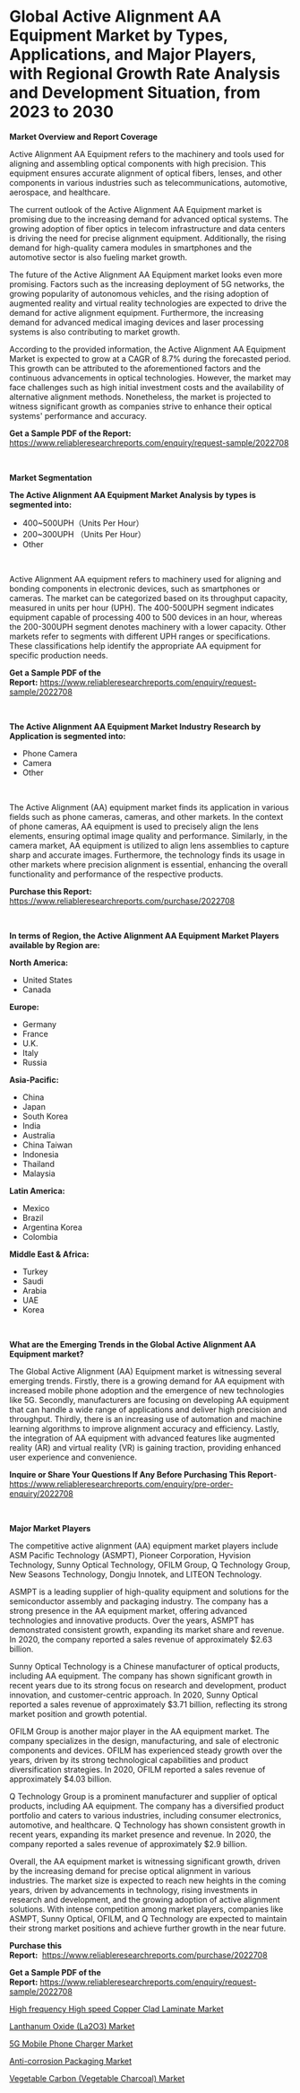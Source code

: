 <p><h1>Global Active Alignment AA Equipment Market by Types, Applications, and Major Players, with Regional Growth Rate Analysis and Development Situation, from 2023 to 2030</h1></p><p><strong>Market Overview and Report Coverage</strong></p>
<p><p>Active Alignment AA Equipment refers to the machinery and tools used for aligning and assembling optical components with high precision. This equipment ensures accurate alignment of optical fibers, lenses, and other components in various industries such as telecommunications, automotive, aerospace, and healthcare.</p><p>The current outlook of the Active Alignment AA Equipment market is promising due to the increasing demand for advanced optical systems. The growing adoption of fiber optics in telecom infrastructure and data centers is driving the need for precise alignment equipment. Additionally, the rising demand for high-quality camera modules in smartphones and the automotive sector is also fueling market growth.</p><p>The future of the Active Alignment AA Equipment market looks even more promising. Factors such as the increasing deployment of 5G networks, the growing popularity of autonomous vehicles, and the rising adoption of augmented reality and virtual reality technologies are expected to drive the demand for active alignment equipment. Furthermore, the increasing demand for advanced medical imaging devices and laser processing systems is also contributing to market growth.</p><p>According to the provided information, the Active Alignment AA Equipment Market is expected to grow at a CAGR of 8.7% during the forecasted period. This growth can be attributed to the aforementioned factors and the continuous advancements in optical technologies. However, the market may face challenges such as high initial investment costs and the availability of alternative alignment methods. Nonetheless, the market is projected to witness significant growth as companies strive to enhance their optical systems' performance and accuracy.</p></p>
<p><strong>Get a Sample PDF of the Report:</strong> <a href="https://www.reliableresearchreports.com/enquiry/request-sample/2022708">https://www.reliableresearchreports.com/enquiry/request-sample/2022708</a></p>
<p>&nbsp;</p>
<p><strong>Market Segmentation</strong></p>
<p><strong>The Active Alignment AA Equipment Market Analysis by types is segmented into:</strong></p>
<p><ul><li>400~500UPH（Units Per Hour）</li><li>200~300UPH （Units Per Hour）</li><li>Other</li></ul></p>
<p>&nbsp;</p>
<p><p>Active Alignment AA equipment refers to machinery used for aligning and bonding components in electronic devices, such as smartphones or cameras. The market can be categorized based on its throughput capacity, measured in units per hour (UPH). The 400-500UPH segment indicates equipment capable of processing 400 to 500 devices in an hour, whereas the 200-300UPH segment denotes machinery with a lower capacity. Other markets refer to segments with different UPH ranges or specifications. These classifications help identify the appropriate AA equipment for specific production needs.</p></p>
<p><strong>Get a Sample PDF of the Report:</strong>&nbsp;<a href="https://www.reliableresearchreports.com/enquiry/request-sample/2022708">https://www.reliableresearchreports.com/enquiry/request-sample/2022708</a></p>
<p>&nbsp;</p>
<p><strong>The Active Alignment AA Equipment Market Industry Research by Application is segmented into:</strong></p>
<p><ul><li>Phone Camera</li><li>Camera</li><li>Other</li></ul></p>
<p>&nbsp;</p>
<p><p>The Active Alignment (AA) equipment market finds its application in various fields such as phone cameras, cameras, and other markets. In the context of phone cameras, AA equipment is used to precisely align the lens elements, ensuring optimal image quality and performance. Similarly, in the camera market, AA equipment is utilized to align lens assemblies to capture sharp and accurate images. Furthermore, the technology finds its usage in other markets where precision alignment is essential, enhancing the overall functionality and performance of the respective products.</p></p>
<p><strong>Purchase this Report:</strong>&nbsp; <a href="https://www.reliableresearchreports.com/purchase/2022708">https://www.reliableresearchreports.com/purchase/2022708</a></p>
<p>&nbsp;</p>
<p><strong>In terms of Region, the Active Alignment AA Equipment Market Players available by Region are:</strong></p>
<p>
    <p> <strong> North America: </strong>
        <ul>
            <li>United States</li>
            <li>Canada</li>
        </ul>
        </p> 
    <p> <strong> Europe: </strong>
        <ul>
            <li>Germany</li>
            <li>France</li>
            <li>U.K.</li>
            <li>Italy</li>
            <li>Russia</li>
        </ul>
        </p> 
    <p> <strong> Asia-Pacific: </strong>
        <ul>
            <li>China</li>
            <li>Japan</li>
            <li>South Korea</li>
            <li>India</li>
            <li>Australia</li>
            <li>China Taiwan</li>
            <li>Indonesia</li>
            <li>Thailand</li>
            <li>Malaysia</li>
        </ul>
        </p> 
    <p> <strong> Latin America: </strong>
        <ul>
            <li>Mexico</li>
            <li>Brazil</li>
            <li>Argentina Korea</li>
            <li>Colombia</li>
        </ul>
        </p> 
    <p> <strong> Middle East & Africa: </strong>
        <ul>
            <li>Turkey</li>
            <li>Saudi</li>
            <li>Arabia</li>
            <li>UAE</li>
            <li>Korea</li>
        </ul>
    </p>
    </p>
<p>&nbsp;</p>
<p><strong>What are the Emerging Trends in the Global Active Alignment AA Equipment market?</strong></p>
<p><p>The Global Active Alignment (AA) Equipment market is witnessing several emerging trends. Firstly, there is a growing demand for AA equipment with increased mobile phone adoption and the emergence of new technologies like 5G. Secondly, manufacturers are focusing on developing AA equipment that can handle a wide range of applications and deliver high precision and throughput. Thirdly, there is an increasing use of automation and machine learning algorithms to improve alignment accuracy and efficiency. Lastly, the integration of AA equipment with advanced features like augmented reality (AR) and virtual reality (VR) is gaining traction, providing enhanced user experience and convenience.</p></p>
<p><strong>Inquire or Share Your Questions If Any Before Purchasing This Report</strong>- <a href="https://www.reliableresearchreports.com/enquiry/pre-order-enquiry/2022708">https://www.reliableresearchreports.com/enquiry/pre-order-enquiry/2022708</a></p>
<p>&nbsp;</p>
<p><strong>Major Market Players</strong></p>
<p><p>The competitive active alignment (AA) equipment market players include ASM Pacific Technology (ASMPT), Pioneer Corporation, Hyvision Technology, Sunny Optical Technology, OFILM Group, Q Technology Group, New Seasons Technology, Dongju Innotek, and LITEON Technology. </p><p>ASMPT is a leading supplier of high-quality equipment and solutions for the semiconductor assembly and packaging industry. The company has a strong presence in the AA equipment market, offering advanced technologies and innovative products. Over the years, ASMPT has demonstrated consistent growth, expanding its market share and revenue. In 2020, the company reported a sales revenue of approximately $2.63 billion.</p><p>Sunny Optical Technology is a Chinese manufacturer of optical products, including AA equipment. The company has shown significant growth in recent years due to its strong focus on research and development, product innovation, and customer-centric approach. In 2020, Sunny Optical reported a sales revenue of approximately $3.71 billion, reflecting its strong market position and growth potential.</p><p>OFILM Group is another major player in the AA equipment market. The company specializes in the design, manufacturing, and sale of electronic components and devices. OFILM has experienced steady growth over the years, driven by its strong technological capabilities and product diversification strategies. In 2020, OFILM reported a sales revenue of approximately $4.03 billion.</p><p>Q Technology Group is a prominent manufacturer and supplier of optical products, including AA equipment. The company has a diversified product portfolio and caters to various industries, including consumer electronics, automotive, and healthcare. Q Technology has shown consistent growth in recent years, expanding its market presence and revenue. In 2020, the company reported a sales revenue of approximately $2.9 billion.</p><p>Overall, the AA equipment market is witnessing significant growth, driven by the increasing demand for precise optical alignment in various industries. The market size is expected to reach new heights in the coming years, driven by advancements in technology, rising investments in research and development, and the growing adoption of active alignment solutions. With intense competition among market players, companies like ASMPT, Sunny Optical, OFILM, and Q Technology are expected to maintain their strong market positions and achieve further growth in the near future.</p></p>
<p><strong>Purchase this Report:</strong>&nbsp;&nbsp;<a href="https://www.reliableresearchreports.com/purchase/2022708">https://www.reliableresearchreports.com/purchase/2022708</a></p>
<p></p>
<p><strong>Get a Sample PDF of the Report:</strong>&nbsp;<a href="https://www.reliableresearchreports.com/enquiry/request-sample/2022708">https://www.reliableresearchreports.com/enquiry/request-sample/2022708</a></p>
<p><p><a href="https://github.com/rahu1501/Market-Research-Report-List-1/blob/main/high-frequency-high-speed-copper-clad-laminate-market.md">High frequency High speed Copper Clad Laminate Market</a></p><p><a href="https://medium.com/@klrahulrp23/lanthanum-oxide-la2o3-market-analysis-its-cagr-market-segmentation-and-global-industry-overview-0ef60d456482">Lanthanum Oxide (La2O3) Market</a></p><p><a href="https://github.com/rahu1503/Market-Research-Report-List-1/blob/main/5g-mobile-phone-charger-market.md">5G Mobile Phone Charger Market</a></p><p><a href="https://medium.com/@react.shoe.mask/anti-corrosion-packaging-market-insights-into-market-cagr-market-trends-and-growth-strategies-6fab51d4fff1">Anti-corrosion Packaging Market</a></p><p><a href="https://medium.com/@suryayadavrp23/analyzing-vegetable-carbon-vegetable-charcoal-market-global-industry-perspective-and-forecast-02a3838000ee">Vegetable Carbon (Vegetable Charcoal) Market</a></p></p>